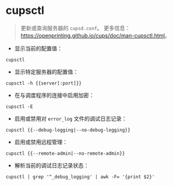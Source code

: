 # cupsctl

> 更新或查询服务器的 `cupsd.conf`。
> 更多信息：<https://openprinting.github.io/cups/doc/man-cupsctl.html>。

- 显示当前的配置值：

`cupsctl`

- 显示特定服务器的配置值：

`cupsctl -h {{server[:port]}}`

- 在与调度程序的连接中启用加密：

`cupsctl -E`

- 启用或禁用对 `error_log` 文件的调试日志记录：

`cupsctl {{--debug-logging|--no-debug-logging}}`

- 启用或禁用远程管理：

`cupsctl {{--remote-admin|--no-remote-admin}}`

- 解析当前的调试日志记录状态：

`cupsctl | grep '^_debug_logging' | awk -F= '{print $2}'`